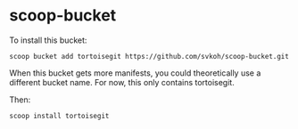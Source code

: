# scoop-bucket
To install this bucket:
```
scoop bucket add tortoisegit https://github.com/svkoh/scoop-bucket.git
```

When this bucket gets more manifests, you could theoretically use a different bucket name. For now, this only contains tortoisegit.

Then:
```
scoop install tortoisegit
```
